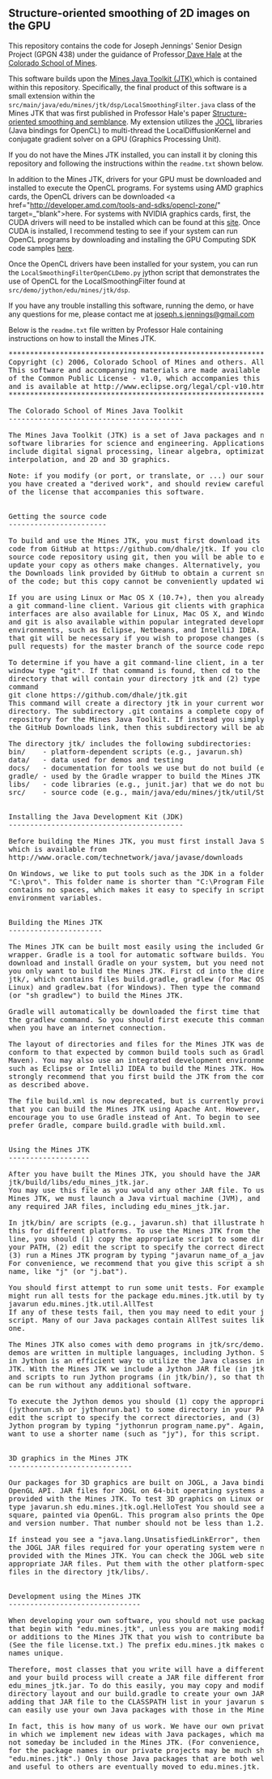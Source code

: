 ## Structure-oriented smoothing of 2D images on the GPU

This repository contains the code for Joseph Jennings' Senior Design Project (GPGN 438) 
under the guidance of Professor<a href="http://inside.mines.edu/~dhale" target="_blank"> Dave Hale</a>
at the <a href="http://mines.edu" target="_blank">Colorado School of Mines</a>.

This software builds upon the  <a href="https://github.com/dhale/jtk" target="_blank">Mines Java Toolkit (JTK) </a>which 
is contained within this repository. Specifically, the final product of this software
is a small extension within the `src/main/java/edu/mines/jtk/dsp/LocalSmoothingFilter.java` class of the Mines JTK that was first published in Professor 
Hale's paper <a href="http://inside.mines.edu/~dhale/papers/Hale09StructureOrientedSmoothingAndSemblance.pdf" target="_blank">Structure-oriented smoothing and semblance</a>.
My extension utilizes the <a href="http://www.jocl.org" target="_blank">JOCL</a> libraries (Java bindings for OpenCL) to multi-thread the 
LocalDiffusionKernel and conjugate gradient solver on a GPU (Graphics Processing Unit). 

If you do not have the Mines JTK installed, you can install it by cloning this repository and following the instructions within the `readme.txt` shown below.

In addition to the Mines JTK, drivers for your GPU must be downloaded and installed to execute the OpenCL programs.
For systems using AMD graphics cards, the OpenCL drivers can be downloaded 
<a href="http://developer.amd.com/tools-and-sdks/opencl-zone/" target=_"blank">here</a>.
For systems with NVIDIA graphics cards, first, the CUDA drivers will need to 
be installed which can be found at this <a href="https://developer.nvidia.com/cuda-downloads?sid=607361" target="_blank">site</a>.
Once CUDA is installed, I recommend testing to see if your system can run OpenCL programs by 
downloading and installing the GPU Computing SDK code samples <a href="https://developer.nvidia.com/cuda-toolkit-32-downloads" target="_blank">here</a>.

Once the OpenCL drivers have been installed for your system, you can run the `LocalSmoothingFilterOpenCLDemo.py` jython script that demonstrates the use of 
OpenCL for the LocalSmoothingFilter found at `src/demo/jython/edu/mines/jtk/dsp`. 

If you have any trouble installing this software, running the demo, or have any questions for me, please contact me at joseph.s.jennings@gmail.com

Below is the `readme.txt` file written by Professor Hale containing instructions
on how to install the Mines JTK.
<pre>
*****************************************************************************
Copyright (c) 2006, Colorado School of Mines and others. All rights reserved.
This software and accompanying materials are made available under the terms 
of the Common Public License - v1.0, which accompanies this distribution, 
and is available at http://www.eclipse.org/legal/cpl-v10.html
*****************************************************************************

The Colorado School of Mines Java Toolkit
-----------------------------------------

The Mines Java Toolkit (JTK) is a set of Java packages and native (non-Java) 
software libraries for science and engineering. Applications currently 
include digital signal processing, linear algebra, optimization, meshing,
interpolation, and 2D and 3D graphics.

Note: if you modify (or port, or translate, or ...) our source code, then
you have created a "derived work", and should review carefully the terms
of the license that accompanies this software.


Getting the source code
-----------------------

To build and use the Mines JTK, you must first download its source
code from GitHub at https://github.com/dhale/jtk. If you clone this
source code repository using git, then you will be able to easily
update your copy as others make changes. Alternatively, you may use
the Downloads link provided by GitHub to obtain a current snapshot
of the code; but this copy cannot be conveniently updated with git.

If you are using Linux or Mac OS X (10.7+), then you already have 
a git command-line client. Various git clients with graphical user
interfaces are also available for Linux, Mac OS X, and Windows, 
and git is also available within popular integrated development 
environments, such as Eclipse, Netbeans, and IntelliJ IDEA. Note 
that git will be necessary if you wish to propose changes (submit 
pull requests) for the master branch of the source code repository. 

To determine if you have a git command-line client, in a terminal 
window type "git". If that command is found, then cd to the 
directory that will contain your directory jtk and (2) type the 
command
git clone https://github.com/dhale/jtk.git
This command will create a directory jtk in your current working
directory. The subdirectory .git contains a complete copy of the
repository for the Mines Java Toolkit. If instead you simply use
the GitHub Downloads link, then this subdirectory will be absent.

The directory jtk/ includes the following subdirectories:
bin/    - platform-dependent scripts (e.g., javarun.sh)
data/   - data used for demos and testing
docs/   - documentation for tools we use but do not build (e.g., JUnit)
gradle/ - used by the Gradle wrapper to build the Mines JTK
libs/   - code libraries (e.g., junit.jar) that we do not build
src/    - source code (e.g., main/java/edu/mines/jtk/util/Stopwatch.java)


Installing the Java Development Kit (JDK)
-----------------------------------------

Before building the Mines JTK, you must first install Java SE JDK 7,
which is available from
http://www.oracle.com/technetwork/java/javase/downloads

On Windows, we like to put tools such as the JDK in a folder named 
"C:\pro\". This folder name is shorter than "C:\Program Files" and 
contains no spaces, which makes it easy to specify in scripts and
environment variables.


Building the Mines JTK
----------------------

The Mines JTK can be built most easily using the included Gradle
wrapper. Gradle is a tool for automatic software builds. You can
download and install Gradle on your system, but you need not do so if
you only want to build the Mines JTK. First cd into the directory
jtk/, which contains files build.gradle, gradlew (for Mac OS and
Linux) and gradlew.bat (for Windows). Then type the command "gradlew"
(or "sh gradlew") to build the Mines JTK.

Gradle will automatically be downloaded the first time that you use
the gradlew command. So you should first execute this command only
when you have an internet connection.

The layout of directories and files for the Mines JTK was designed to
conform to that expected by common build tools such as Gradle (and
Maven). You may also use an integrated development environment (IDE),
such as Eclipse or IntelliJ IDEA to build the Mines JTK. However, we
strongly recommend that you first build the JTK from the command line,
as described above.

The file build.xml is now deprecated, but is currently provided so
that you can build the Mines JTK using Apache Ant. However, we
encourage you to use Gradle instead of Ant. To begin to see why we
prefer Gradle, compare build.gradle with build.xml.


Using the Mines JTK
-------------------

After you have built the Mines JTK, you should have the JAR file
jtk/build/libs/edu_mines_jtk.jar.
You may use this file as you would any other JAR file. To use the
Mines JTK, we must launch a Java virtual machine (JVM), and specify
any required JAR files, including edu_mines_jtk.jar.

In jtk/bin/ are scripts (e.g., javarun.sh) that illustrate how to do
this for different platforms. To use the Mines JTK from the command
line, you should (1) copy the appropriate script to some directory in
your PATH, (2) edit the script to specify the correct directories, and
(3) run a Mines JTK program by typing "javarun name_of_a_java_class".
For convenience, we recommend that you give this script a shorter
name, like "j" (or "j.bat").

You should first attempt to run some unit tests. For example, you
might run all tests for the package edu.mines.jtk.util by typing 
javarun edu.mines.jtk.util.AllTest 
If any of these tests fail, then you may need to edit your javarun
script. Many of our Java packages contain AllTest suites like this
one.

The Mines JTK also comes with demo programs in jtk/src/demo. These
demos are written in multiple languages, including Jython. Scripting
in Jython is an efficient way to utilize the Java classes in the Mines
JTK. With the Mines JTK we include a Jython JAR file (in jtk/libs/),
and scripts to run Jython programs (in jtk/bin/), so that these demos
can be run without any additional software.
 
To execute the Jython demos you should (1) copy the appropriate script
(jythonrun.sh or jythonrun.bat) to some directory in your PATH, (2)
edit the script to specify the correct directories, and (3) run a
Jython program by typing "jythonrun program_name.py". Again, you may
want to use a shorter name (such as "jy"), for this script.


3D graphics in the Mines JTK
-----------------------------

Our packages for 3D graphics are built on JOGL, a Java binding for the
OpenGL API. JAR files for JOGL on 64-bit operating systems are
provided with the Mines JTK. To test 3D graphics on Linux or Mac OS X,
type javarun.sh edu.mines.jtk.ogl.HelloTest You should see a white
square, painted via OpenGL. This program also prints the OpenGL vendor
and version number. That number should not be less than 1.2.

If instead you see a "java.lang.UnsatisfiedLinkError", then perhaps
the JOGL JAR files required for your operating system were not
provided with the Mines JTK. You can check the JOGL web site for
appropriate JAR files. Put them with the other platform-specific JAR
files in the directory jtk/libs/.


Development using the Mines JTK
-------------------------------

When developing your own software, you should not use package names
that begin with "edu.mines.jtk", unless you are making modifications
or additions to the Mines JTK that you wish to contribute back to us.
(See the file license.txt.) The prefix edu.mines.jtk makes our class
names unique.

Therefore, most classes that you write will have a different prefix,
and your build process will create a JAR file different from our
edu_mines_jtk.jar. To do this easily, you may copy and modify our
directory layout and our build.gradle to create your own JAR file. By
adding that JAR file to the CLASSPATH list in your javarun script, you
can easily use your own Java packages with those in the Mines JTK.

In fact, this is how many of us work. We have our own private projects
in which we implement new ideas with Java packages, which may or may
not someday be included in the Mines JTK. (For convenience, the prefix
for the package names in our private projects may be much shorter than
"edu.mines.jtk".) Only those Java packages that are both well written
and useful to others are eventually moved to edu.mines.jtk.

</pre>

